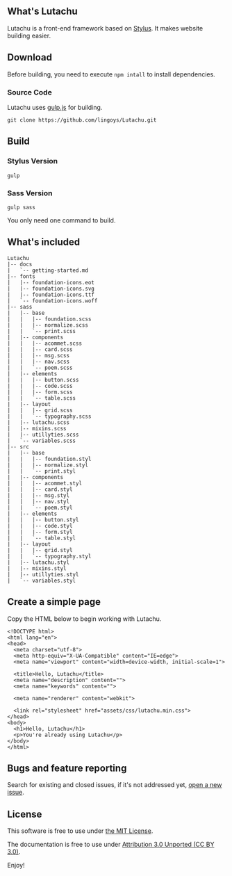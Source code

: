 ## What's Lutachu
Lutachu is a front-end framework based on [Stylus](https://github.com/stylus/stylus). It makes website building easier.

## Download
Before building, you need to execute `npm intall` to install dependencies.

### Source Code
Lutachu uses [gulp.js](http://gulpjs.com/) for building.
```
git clone https://github.com/lingoys/Lutachu.git
```

## Build
### Stylus Version
```
gulp
```

### Sass Version
```
gulp sass
```

You only need one command to build.

## What's included
```
Lutachu
|-- docs
|   `-- getting-started.md
|-- fonts
|   |-- foundation-icons.eot
|   |-- foundation-icons.svg
|   |-- foundation-icons.ttf
|   `-- foundation-icons.woff
|-- sass
|   |-- base
|   |   |-- foundation.scss
|   |   |-- normalize.scss
|   |   `-- print.scss
|   |-- components
|   |   |-- acommet.scss
|   |   |-- card.scss
|   |   |-- msg.scss
|   |   |-- nav.scss
|   |   `-- poem.scss
|   |-- elements
|   |   |-- button.scss
|   |   |-- code.scss
|   |   |-- form.scss
|   |   `-- table.scss
|   |-- layout
|   |   |-- grid.scss
|   |   `-- typography.scss
|   |-- lutachu.scss
|   |-- mixins.scss
|   |-- utillyties.scss
|   `-- variables.scss
|-- src
|   |-- base
|   |   |-- foundation.styl
|   |   |-- normalize.styl
|   |   `-- print.styl
|   |-- components
|   |   |-- acommet.styl
|   |   |-- card.styl
|   |   |-- msg.styl
|   |   |-- nav.styl
|   |   `-- poem.styl
|   |-- elements
|   |   |-- button.styl
|   |   |-- code.styl
|   |   |-- form.styl
|   |   `-- table.styl
|   |-- layout
|   |   |-- grid.styl
|   |   `-- typography.styl
|   |-- lutachu.styl
|   |-- mixins.styl
|   |-- utillyties.styl
|   `-- variables.styl
```

## Create a simple page
Copy the HTML below to begin working with Lutachu.
```
<!DOCTYPE html>
<html lang="en">
<head>
  <meta charset="utf-8">
  <meta http-equiv="X-UA-Compatible" content="IE=edge">
  <meta name="viewport" content="width=device-width, initial-scale=1">
  
  <title>Hello, Lutachu</title>
  <meta name="description" content="">
  <meta name="keywords" content="">
  
  <meta name="renderer" content="webkit">
  
  <link rel="stylesheet" href="assets/css/lutachu.min.css">
</head>
<body>
  <h1>Hello, Lutachu</h1>
  <p>You're already using Lutachu</p>
</body>
</html>
```

## Bugs and feature reporting
Search for existing and closed issues, if it's not addressed yet, [open a new issue](https://github.com/lingoys/lutachu/issues/new).

## License
This software is free to use under [the MIT License](https://github.com/lingoys/Lutachu/blob/master/LICENSE.md).

The documentation is free to use under [Attribution 3.0 Unported (CC BY 3.0)](http://creativecommons.org/licenses/by/3.0/).

Enjoy!